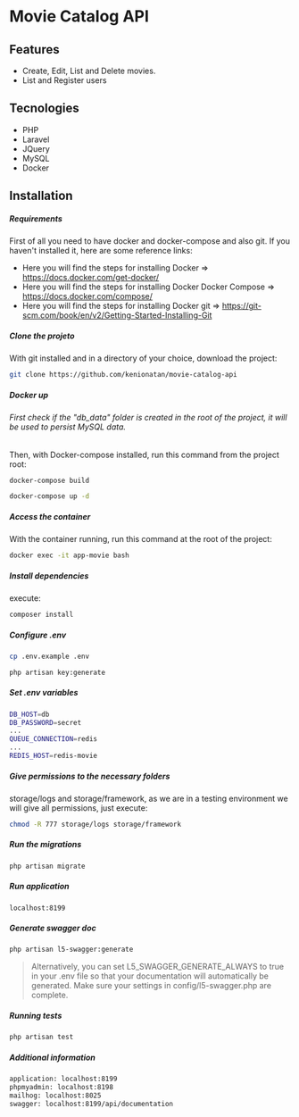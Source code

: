 # Movie Catalog API

## Features
- Create, Edit, List and Delete movies.
- List and Register users

## Tecnologies

- PHP
- Laravel
- JQuery
- MySQL
- Docker

## Installation

##### Requirements
First of all you need to have docker and docker-compose and also git.
If you haven't installed it, here are some reference links:
- Here you will find the steps for installing Docker => https://docs.docker.com/get-docker/ 
- Here you will find the steps for installing Docker Docker Compose => https://docs.docker.com/compose/ 
- Here you will find the steps for installing Docker git => https://git-scm.com/book/en/v2/Getting-Started-Installing-Git

##### Clone the projeto
With git installed and in a directory of your choice, download the project:

```sh
git clone https://github.com/kenionatan/movie-catalog-api
```

##### Docker up
###### First check if the "db_data" folder is created in the root of the project, it will be used to persist MySQL data.

Then, with Docker-compose installed, run this command from the project root:

```sh
docker-compose build
```

```sh
docker-compose up -d
```

##### Access the container
With the container running, run this command at the root of the project:

```sh
docker exec -it app-movie bash
```
##### Install dependencies
execute:

```sh
composer install
```
##### Configure .env

```sh
cp .env.example .env
```

```sh
php artisan key:generate
```

##### Set .env variables

```sh
DB_HOST=db
DB_PASSWORD=secret
...
QUEUE_CONNECTION=redis
...
REDIS_HOST=redis-movie
```

##### Give permissions to the necessary folders
storage/logs and storage/framework, as we are in a testing environment we will give all permissions, just execute:

```sh
chmod -R 777 storage/logs storage/framework
```

##### Run the migrations

```sh
php artisan migrate
```

##### Run application

```sh
localhost:8199
```

##### Generate swagger doc

```sh
php artisan l5-swagger:generate
```

> Alternatively, you can set L5_SWAGGER_GENERATE_ALWAYS to true in your .env file so that your documentation will automatically be generated. Make sure your settings in config/l5-swagger.php are complete.

##### Running tests

```sh
php artisan test
```

##### Additional information

```sh
application: localhost:8199
phpmyadmin: localhost:8198
mailhog: localhost:8025
swagger: localhost:8199/api/documentation
```